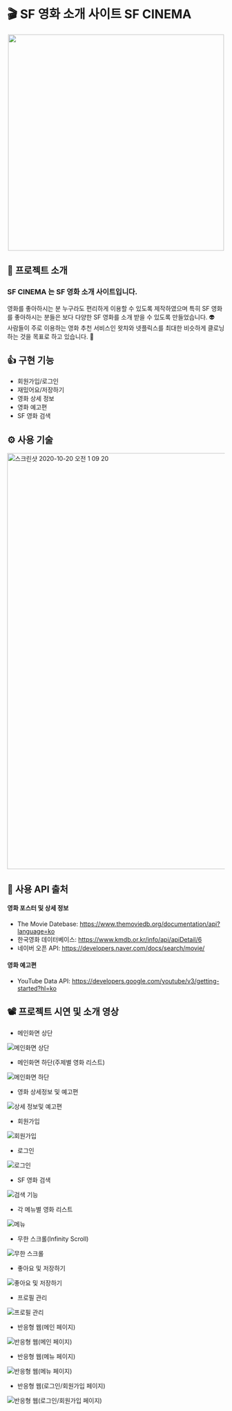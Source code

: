 # :clapper: SF 영화 소개 사이트 SF CINEMA

<p align="center" >
  <img src="https://user-images.githubusercontent.com/58875822/96440577-23f06d00-1243-11eb-9e11-96b5ff96b861.png" width="500px"/>
</p>

## 📌 프로젝트 소개

### <p>SF CINEMA 는 SF 영화 소개 사이트입니다.</p>

영화를 좋아하시는 분 누구라도 편리하게 이용할 수 있도록 제작하였으며 특히 SF 영화를 좋아하시는 분들은 보다 다양한 SF 영화를 소개 받을 수 있도록 만들었습니다. :alien:  
사람들이 주로 이용하는 영화 추천 서비스인 왓챠와 넷플릭스를 최대한 비슷하게 클로닝하는 것을 목표로 하고 있습니다. :muscle:

## 👍 구현 기능

- 회원가입/로그인
- 재밌어요/저장하기
- 영화 상세 정보
- 영화 예고편
- SF 영화 검색

## ⚙ 사용 기술

<img width="962" alt="스크린샷 2020-10-20 오전 1 09 20" src="https://user-images.githubusercontent.com/58875822/96477011-f7ebe080-1270-11eb-98a9-97e7424dc8e0.png">

## 📂 사용 API 출처

#### 영화 포스터 및 상세 정보
- The Movie Datebase: https://www.themoviedb.org/documentation/api?language=ko
- 한국영화 데이터베이스: https://www.kmdb.or.kr/info/api/apiDetail/6
- 네이버 오픈 API: https://developers.naver.com/docs/search/movie/

#### 영화 예고편
- YouTube Data API: https://developers.google.com/youtube/v3/getting-started?hl=ko

## 📽 프로젝트 시연 및 소개 영상

- 메인화면 상단

![메인화면 상단 ](https://user-images.githubusercontent.com/58875822/96583486-c11cd580-1317-11eb-8770-403a3ad18fe8.gif)

- 메인화면 하단(주제별 영화 리스트)

![메인화면 하단](https://user-images.githubusercontent.com/58875822/96598557-f29e9c80-1329-11eb-91a3-005bb98ba43b.gif)

- 영화 상세정보 및 예고편

![상세 정보및 예고편](https://user-images.githubusercontent.com/58875822/96604894-93905600-1330-11eb-89b9-78e5ac6c5850.gif)

- 회원가입

![회원가입](https://user-images.githubusercontent.com/58875822/96682817-4e156c80-13b4-11eb-8841-f104fd3d266b.gif)

- 로그인

![로그인](https://user-images.githubusercontent.com/58875822/96683595-53bf8200-13b5-11eb-9644-cb48da208cc1.gif)

- SF 영화 검색

![검색 기능](https://user-images.githubusercontent.com/58875822/96687006-41941280-13ba-11eb-8708-b7fb6cf1d214.gif)

- 각 메뉴별 영화 리스트

![메뉴](https://user-images.githubusercontent.com/58875822/96693613-69877400-13c2-11eb-8e60-0d67597f8de1.gif)

- 무한 스크롤(Infinity Scroll)

![무한 스크롤](https://user-images.githubusercontent.com/58875822/96695503-b10eff80-13c4-11eb-94c3-e98e3f50ea2e.gif)

- 좋아요 및 저장하기

![좋아요 및 저장하기](https://user-images.githubusercontent.com/58875822/96698434-0f89ad00-13c8-11eb-9442-7b3139a4cc3e.gif)

- 프로필 관리

![프로필 관리](https://user-images.githubusercontent.com/58875822/96699848-b458ba00-13c9-11eb-853c-55e4b9246e5f.gif)

- 반응형 웹(메인 페이지)

![반응형 웹(메인 페이지)](https://user-images.githubusercontent.com/58875822/96701363-778dc280-13cb-11eb-8c4c-e3d5914c4ed3.gif)

- 반응형 웹(메뉴 페이지)

![반응형 웹(메뉴 페이지)](https://user-images.githubusercontent.com/58875822/96706397-7f506580-13d1-11eb-9a12-7baae325593b.gif)

- 반응형 웹(로그인/회원가입 페이지)

![반응형 웹(로그인/회원가입 페이지)](https://user-images.githubusercontent.com/58875822/96708512-4bc30a80-13d4-11eb-9b7c-d87967d0e891.gif)

